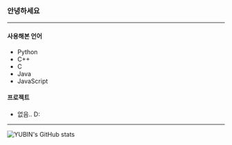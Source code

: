 ### 안녕하세요  
---
#### 사용해본 언어
- Python
- C++
- C
- Java
- JavaScript    

#### 프로젝트    
- 없음.. D:     
---
![YUBIN's GitHub stats](https://github-readme-stats.vercel.app/api?username={user.name}&show_icons=true&?count_private=true)
